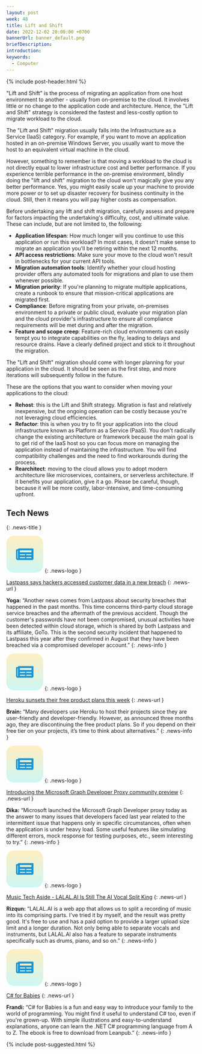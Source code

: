 ```yaml
---
layout: post
week: 48
title: Lift and Shift
date: 2022-12-02 20:00:00 +0700
bannerUrl: banner_default.png
briefDescription: 
introduction:
keywords:
  - Computer
---
```


{% include post-header.html %}

"Lift and Shift" is the process of migrating an application from one host environment to another - usually from on-premise to the cloud. It involves little or no change to the application code and architecture. Hence, the "Lift and Shift" strategy is considered the fastest and less-costly option to migrate workload to the cloud.

The "Lift and Shift" migration usually falls into the Infrastructure as a Service (IaaS) category. For example, if you want to move an application hosted in an on-premise Windows Server, you usually want to move the host to an equivalent virtual machine in the cloud.

However, something to remember is that moving a workload to the cloud is not directly equal to lower infrastructure cost and better performance. If you experience terrible performance in the on-premise environment, blindly doing the "lift and shift" migration to the cloud won't magically give you any better performance. Yes, you might easily scale up your machine to provide more power or to set up disaster recovery for business continuity in the cloud. Still, then it means you will pay higher costs as compensation.

Before undertaking any lift and shift migration, carefully assess and prepare for factors impacting the undertaking's difficulty, cost, and ultimate value. These can include, but are not limited to, the following:

- **Application lifespan**: How much longer will you continue to use this application or run this workload? In most cases, it doesn't make sense to migrate an application you'll be retiring within the next 12 months.
- **API access restrictions**: Make sure your move to the cloud won't result in bottlenecks for your current API tools.
- **Migration automation tools**: Identify whether your cloud hosting provider offers any automated tools for migrations and plan to use them whenever possible.
- **Migration priority**: If you're planning to migrate multiple applications, create a runbook to ensure that mission-critical applications are migrated first.
- **Compliance**: Before migrating from your private, on-premises environment to a private or public cloud, evaluate your migration plan and the cloud provider's infrastructure to ensure all compliance requirements will be met during and after the migration.
- **Feature and scope creep**: Feature-rich cloud environments can easily tempt you to integrate capabilities on the fly, leading to delays and resource drains. Have a clearly defined project and stick to it throughout the migration.


The "Lift and Shift" migration should come with longer planning for your application in the cloud. It should be seen as the first step, and more iterations will subsequently follow in the future.

These are the options that you want to consider when moving your applications to the cloud:

- **Rehost**: this is the Lift and Shift strategy. Migration is fast and relatively inexpensive, but the ongoing operation can be costly because you're not leveraging cloud efficiencies.
- **Refactor**: this is when you try to fit your application into the cloud infrastructure known as Platform as a Service (PaaS). You don't radically change the existing architecture or framework because the main goal is to get rid of the IaaS host so you can focus more on managing the application instead of maintaining the infrastructure. You will find compatibility challenges and the need to find workarounds during the process.
- **Rearchitect**: moving to the cloud allows you to adopt modern architecture like microservices, containers, or serverless architecture. If it benefits your application, give it a go. Please be careful, though, because it will be more costly, labor-intensive, and time-consuming upfront.

## Tech News
{: .news-title }

![memo](/assets/images/tech-news.svg)
{: .news-logo }

[Lastpass says hackers accessed customer data in a new breach](https://blog.lastpass.com/2022/11/notice-of-recent-security-incident/)
{: .news-url }

__Yoga:__ “Another news comes from Lastpass about security breaches that happened in the past months. This time concerns third-party cloud storage service breaches and the aftermath of the previous accident. Though the customer's passwords have not been compromised, unusual activities have been detected within cloud storage, which is shared by both Lastpass and its affiliate, GoTo. This is the second security incident that happened to Lastpass this year after they confirmed in August that they have been breached via a compromised developer account.”
{: .news-info }

![memo](/assets/images/tech-news.svg)
{: .news-logo }

[Heroku sunsets their free product plans this week](https://blog.heroku.com/next-chapter)
{: .news-url }

__Brain:__ “Many developers use Heroku to host their projects since they are user-friendly and developer-friendly. However, as announced three months ago, they are discontinuing the free product plans. So if you depend on their free tier on your projects, it’s time to think about alternatives.”
{: .news-info }

![memo](/assets/images/tech-news.svg)
{: .news-logo }

[Introducing the Microsoft Graph Developer Proxy community preview](https://devblogs.microsoft.com/microsoft365dev/introducing-the-microsoft-graph-developer-proxy-community-preview/)
{: .news-url }

__Dika:__ “Microsoft launched the Microsoft Graph Developer proxy today as the answer to many issues that developers faced last year related to the intermittent issue that happens only in specific circumstances, often when the application is under heavy load. Some useful features like simulating different errors, mock response for testing purposes, etc., seem interesting to try.”
{: .news-info }

![memo](/assets/images/tech-news.svg)
{: .news-logo }

[Music Tech Aside - LALAL.AI Is Still The AI Vocal Split King](https://dev.to/elliotmangini/music-tech-aside-lalalai-is-still-the-ai-vocal-split-king-2e2)
{: .news-url }

__Rizqun:__ “LALAL.AI is a web app that allows us to split a recording of music into its comprising parts. I've tried it by myself, and the result was pretty good. It's free to use and has a paid option to provide a larger upload size limit and a longer duration. Not only being able to separate vocals and instruments, but LALAL.AI also has a feature to separate instruments specifically such as drums, piano, and so on.”
{: .news-info }

![memo](/assets/images/tech-news.svg)
{: .news-logo }

[C# for Babies](https://leanpub.com/csharp-for-babies)
{: .news-url }

__Frandi:__ “C# for Babies is a fun and easy way to introduce your family to the world of programming. You might find it useful to understand C# too, even if you're grown-up. With simple illustrations and easy-to-understand explanations, anyone can learn the .NET C# programming language from A to Z. The ebook is free to download from Leanpub.”
{: .news-info }

{% include post-suggested.html %}
